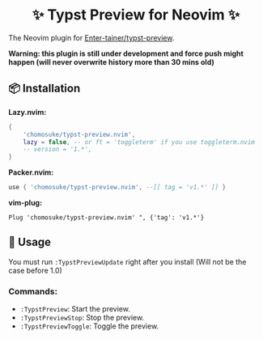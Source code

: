 <h1 align="center"> ✨ Typst Preview for Neovim ✨ </h1>

The Neovim plugin for [Enter-tainer/typst-preview](https://github.com/Enter-tainer/typst-preview).

**Warning: this plugin is still under development and force push might happen (will never overwrite
history more than 30 mins old)**

## 📦 Installation
**Lazy.nvim:**
```lua
{
    'chomosuke/typst-preview.nvim',
    lazy = false, -- or ft = 'toggleterm' if you use toggleterm.nvim
    -- version = '1.*',
}
```
**Packer.nvim:**
```lua
use { 'chomosuke/typst-preview.nvim', --[[ tag = 'v1.*' ]] }
```
**vim-plug:**
```vim
Plug 'chomosuke/typst-preview.nvim' ", {'tag': 'v1.*'}
```

## 🚀 Usage
You must run `:TypstPreviewUpdate` right after you install (Will not be the case before 1.0)
### Commands:
- `:TypstPreview`: Start the preview.
- `:TypstPreviewStop`: Stop the preview.
- `:TypstPreviewToggle`: Toggle the preview.
